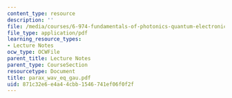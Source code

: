 ```yaml
---
content_type: resource
description: ''
file: /media/courses/6-974-fundamentals-of-photonics-quantum-electronics-spring-2006/871c32e6e4a44cbb1546741ef06f0f2f_parax_wav_eq_gau.pdf
file_type: application/pdf
learning_resource_types:
- Lecture Notes
ocw_type: OCWFile
parent_title: Lecture Notes
parent_type: CourseSection
resourcetype: Document
title: parax_wav_eq_gau.pdf
uid: 871c32e6-e4a4-4cbb-1546-741ef06f0f2f
---
```

